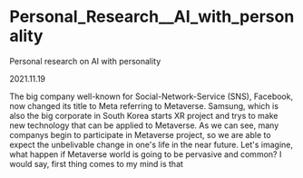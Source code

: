 # Personal_Research__AI_with_personality
Personal research on AI with personality



2021.11.19

The big company well-known for Social-Network-Service (SNS), Facebook, now changed its title to Meta referring to Metaverse. Samsung, which is also the big corporate in South Korea starts XR project and trys to make new technology that can be applied to Metaverse. 
As we can see, many companys begin to participate in Metaverse project, so we are able to expect the unbelivable change in one's life in the near future. Let's imagine, what happen if Metaverse world is going to be pervasive and common? I would say, first thing comes to my mind is that   
